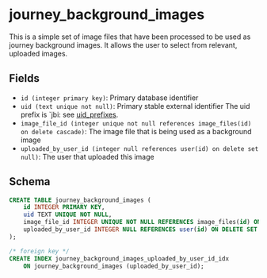 # journey_background_images

This is a simple set of image files that have been processed to be used as
journey background images. It allows the user to select from relevant, uploaded
images.

## Fields

-   `id (integer primary key)`: Primary database identifier
-   `uid (text unique not null)`: Primary stable external identifier The
    uid prefix is `jbi: see [uid_prefixes](../uid_prefixes.md).
-   `image_file_id (integer unique not null references image_files(id) on delete cascade)`:
    The image file that is being used as a background image
-   `uploaded_by_user_id (integer null references user(id) on delete set null)`:
    The user that uploaded this image

## Schema

```sql
CREATE TABLE journey_background_images (
    id INTEGER PRIMARY KEY,
    uid TEXT UNIQUE NOT NULL,
    image_file_id INTEGER UNIQUE NOT NULL REFERENCES image_files(id) ON DELETE CASCADE,
    uploaded_by_user_id INTEGER NULL REFERENCES user(id) ON DELETE SET NULL
);

/* foreign key */
CREATE INDEX journey_background_images_uploaded_by_user_id_idx
    ON journey_background_images (uploaded_by_user_id);
```
